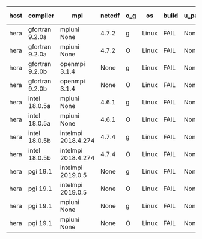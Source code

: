 

| host     | compiler                              | mpi                      | netcdf        | o_g        | os       | build       | u_pass          | u_fail          | s_pass            | s_fail            | e_pass             | e_fail             | nuopc_pass       | nuopc_fail       | artifacts link          |
|----------|---------------------------------------|--------------------------|---------------|------------|----------|-------------|-----------------|-----------------|-------------------|-------------------|--------------------|--------------------|------------------|------------------|-------------------------|
| hera | gfortran 9.2.0a | mpiuni None  | 4.7.2  | g | Linux | FAIL | None | None | None | None | None | None | None | None | <a href="https://github.com/esmf-org/esmf-test-artifacts/tree/861b7dcadb4d5a548f11c619ca86c7da6991c4ec/develop/gfortran/9.2.0a/g/mpiuni/None" target="_blank">861b7dc</a> | 
| hera | gfortran 9.2.0a | mpiuni None  | 4.7.2  | O | Linux | FAIL | None | None | None | None | None | None | None | None | <a href="https://github.com/esmf-org/esmf-test-artifacts/tree/6fd1e1422b4744e22b10d9ba3b4eebda24392f00/develop/gfortran/9.2.0a/O/mpiuni/None" target="_blank">6fd1e14</a> | 
| hera | gfortran 9.2.0b | openmpi 3.1.4  | None  | g | Linux | FAIL | None | None | None | None | None | None | None | None | <a href="https://github.com/esmf-org/esmf-test-artifacts/tree/c455d1abd1cddda049375f965b97b225398f21ea/develop/gfortran/9.2.0b/g/openmpi/3.1.4" target="_blank">c455d1a</a> | 
| hera | gfortran 9.2.0b | openmpi 3.1.4  | None  | O | Linux | FAIL | None | None | None | None | None | None | None | None | <a href="https://github.com/esmf-org/esmf-test-artifacts/tree/3ccdb33af604d45026f3a6e63fe82a5d471ced29/develop/gfortran/9.2.0b/O/openmpi/3.1.4" target="_blank">3ccdb33</a> | 
| hera | intel 18.0.5a | mpiuni None  | 4.6.1  | g | Linux | FAIL | None | None | None | None | None | None | None | None | <a href="https://github.com/esmf-org/esmf-test-artifacts/tree/dd4247758d8ae93cc05c1a9c4fdea5b05aa1cdf7/develop/intel/18.0.5a/g/mpiuni/None" target="_blank">dd42477</a> | 
| hera | intel 18.0.5a | mpiuni None  | 4.6.1  | O | Linux | FAIL | None | None | None | None | None | None | None | None | <a href="https://github.com/esmf-org/esmf-test-artifacts/tree/8b6816219013f1f7e15d82453637b4d07636c303/develop/intel/18.0.5a/O/mpiuni/None" target="_blank">8b68162</a> | 
| hera | intel 18.0.5b | intelmpi 2018.4.274  | 4.7.4  | g | Linux | FAIL | None | None | None | None | None | None | None | None | <a href="https://github.com/esmf-org/esmf-test-artifacts/tree/0fc3016d60924efd4a6f305e4da225ecfb3e2e13/develop/intel/18.0.5b/g/intelmpi/2018.4.274" target="_blank">0fc3016</a> | 
| hera | intel 18.0.5b | intelmpi 2018.4.274  | 4.7.4  | O | Linux | FAIL | None | None | None | None | None | None | None | None | <a href="https://github.com/esmf-org/esmf-test-artifacts/tree/16b01b702b8331be634b5e670ed0972677a82488/develop/intel/18.0.5b/O/intelmpi/2018.4.274" target="_blank">16b01b7</a> | 
| hera | pgi 19.1 | intelmpi 2019.0.5  | None  | g | Linux | FAIL | None | None | None | None | None | None | None | None | <a href="https://github.com/esmf-org/esmf-test-artifacts/tree/6750b1e05e0f4782a5c8b9110614e62d587b22f0/develop/pgi/19.1/g/intelmpi/2019.0.5" target="_blank">6750b1e</a> | 
| hera | pgi 19.1 | intelmpi 2019.0.5  | None  | O | Linux | FAIL | None | None | None | None | None | None | None | None | <a href="https://github.com/esmf-org/esmf-test-artifacts/tree/c0cf120be8e0f55a34d19b11b489901dec216b99/develop/pgi/19.1/O/intelmpi/2019.0.5" target="_blank">c0cf120</a> | 
| hera | pgi 19.1 | mpiuni None  | None  | g | Linux | FAIL | None | None | None | None | None | None | None | None | <a href="https://github.com/esmf-org/esmf-test-artifacts/tree/62a396849f417dabea67be3ca89ce34a2d9e37ce/develop/pgi/19.1/g/mpiuni/None" target="_blank">62a3968</a> | 
| hera | pgi 19.1 | mpiuni None  | None  | O | Linux | FAIL | None | None | None | None | None | None | None | None | <a href="https://github.com/esmf-org/esmf-test-artifacts/tree/2de98c4f7845ef31ed26eabb841c35671ad1fe88/develop/pgi/19.1/O/mpiuni/None" target="_blank">2de98c4</a> | 
